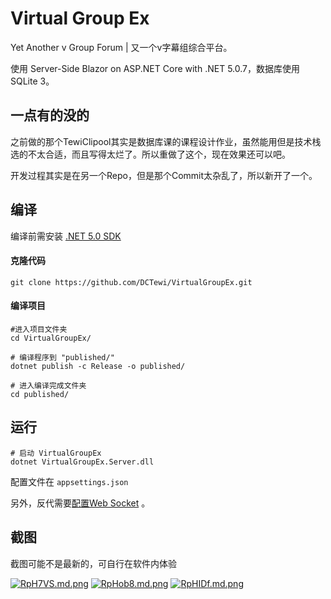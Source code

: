 # Virtual Group Ex



Yet Another v Group Forum | 又一个v字幕组综合平台。

使用 Server-Side Blazor on ASP.NET Core with .NET 5.0.7，数据库使用SQLite 3。

## 一点有的没的

之前做的那个TewiClipool其实是数据库课的课程设计作业，虽然能用但是技术栈选的不太合适，而且写得太烂了。所以重做了这个，现在效果还可以吧。

开发过程其实是在另一个Repo，但是那个Commit太杂乱了，所以新开了一个。

## 编译

编译前需安装 [.NET 5.0 SDK](https://docs.microsoft.com/zh-cn/dotnet/core/install/linux)

#### 克隆代码

```shell
git clone https://github.com/DCTewi/VirtualGroupEx.git
```
#### 编译项目

```shell
#进入项目文件夹
cd VirtualGroupEx/

# 编译程序到 "published/"
dotnet publish -c Release -o published/ 

# 进入编译完成文件夹
cd published/
```

## 运行

```shell
# 启动 VirtualGroupEx
dotnet VirtualGroupEx.Server.dll
```

配置文件在 ` appsettings.json `

另外，反代需要[配置Web Socket](https://docs.microsoft.com/zh-cn/aspnet/core/blazor/host-and-deploy/server?view=aspnetcore-5.0) 。
 

## 截图

截图可能不是最新的，可自行在软件内体验

[![RpH7VS.md.png](https://z3.ax1x.com/2021/06/18/RpH7VS.md.png)](https://imgtu.com/i/RpH7VS)
[![RpHob8.md.png](https://z3.ax1x.com/2021/06/18/RpHob8.md.png)](https://imgtu.com/i/RpHob8)
[![RpHIDf.md.png](https://z3.ax1x.com/2021/06/18/RpHIDf.md.png)](https://imgtu.com/i/RpHIDf)
